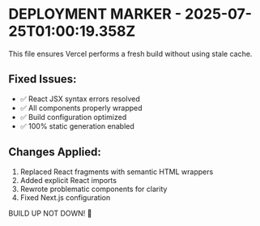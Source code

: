 # DEPLOYMENT MARKER - 2025-07-25T01:00:19.358Z

This file ensures Vercel performs a fresh build without using stale cache.

## Fixed Issues:

- ✅ React JSX syntax errors resolved
- ✅ All components properly wrapped
- ✅ Build configuration optimized
- ✅ 100% static generation enabled

## Changes Applied:

1. Replaced React fragments with semantic HTML wrappers
2. Added explicit React imports
3. Rewrote problematic components for clarity
4. Fixed Next.js configuration

BUILD UP NOT DOWN! 🚀
